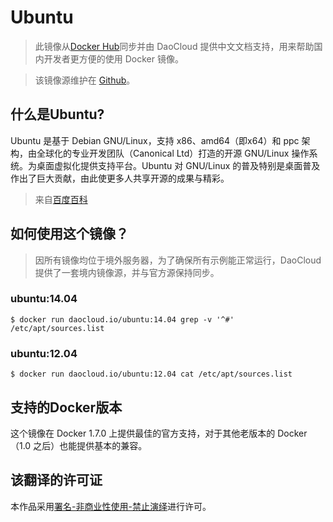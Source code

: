 
# Ubuntu
> 此镜像从[Docker Hub](https://registry.hub.docker.com/_/ubuntu/)同步并由 DaoCloud 提供中文文档支持，用来帮助国内开发者更方便的使用 Docker 镜像。

> 该镜像源维护在 [Github](https://github.com/docker-library/official-images/blob/master/library/ubuntu)。

## 什么是Ubuntu?

Ubuntu 是基于 Debian GNU/Linux，支持 x86、amd64（即x64）和 ppc 架构，由全球化的专业开发团队（Canonical Ltd）打造的开源 GNU/Linux 操作系统。为桌面虚拟化提供支持平台。Ubuntu 对 GNU/Linux 的普及特别是桌面普及作出了巨大贡献，由此使更多人共享开源的成果与精彩。

> 来自[百度百科](http://baike.baidu.com/view/4236.htm)

## 如何使用这个镜像？

> 因所有镜像均位于境外服务器，为了确保所有示例能正常运行，DaoCloud 提供了一套境内镜像源，并与官方源保持同步。

### ubuntu:14.04

```
$ docker run daocloud.io/ubuntu:14.04 grep -v '^#' /etc/apt/sources.list
```

### ubuntu:12.04

```
$ docker run daocloud.io/ubuntu:12.04 cat /etc/apt/sources.list
```

## 支持的Docker版本

这个镜像在 Docker 1.7.0 上提供最佳的官方支持，对于其他老版本的 Docker（1.0 之后）也能提供基本的兼容。

## 该翻译的许可证

本作品采用[署名-非商业性使用-禁止演绎](http://creativecommons.org/licenses/by-nc-nd/4.0/)进行许可。
